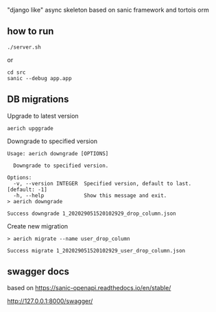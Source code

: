 "django like" async skeleton based on sanic framework and tortois orm

## how to run

```
./server.sh
```

or

```
cd src
sanic --debug app.app
```

## DB migrations

Upgrade to latest version
```
aerich upggrade
```
Downgrade to specified version
```
Usage: aerich downgrade [OPTIONS]

  Downgrade to specified version.

Options:
  -v, --version INTEGER  Specified version, default to last.  [default: -1]
  -h, --help             Show this message and exit.
> aerich downgrade

Success downgrade 1_202029051520102929_drop_column.json
```

Create new migration
```
> aerich migrate --name user_drop_column

Success migrate 1_202029051520102929_user_drop_column.json
```


## swagger docs

based on https://sanic-openapi.readthedocs.io/en/stable/

http://127.0.0.1:8000/swagger/
